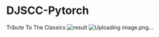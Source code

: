 # DJSCC-Pytorch
Tribute To The Classics
![result](https://github.com/MOSS-550U/DJSCC-Pytorch/assets/83499199/89106cea-bc53-4718-ab8e-8ea99ec53cdb)
![Uploading image.png…]()

